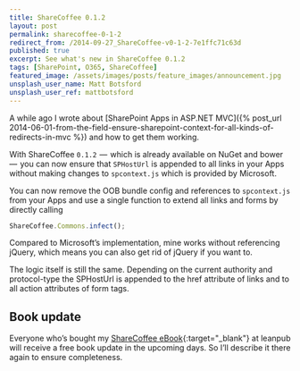 ```yaml
---
title: ShareCoffee 0.1.2
layout: post
permalink: sharecoffee-0-1-2
redirect_from: /2014-09-27_ShareCoffee-v0-1-2-7e1ffc71c63d
published: true
excerpt: See what's new in ShareCoffee 0.1.2
tags: [SharePoint, O365, ShareCoffee]
featured_image: /assets/images/posts/feature_images/announcement.jpg
unsplash_user_name: Matt Botsford
unsplash_user_ref: mattbotsford
---
```


A while ago I wrote about [SharePoint Apps in ASP.NET MVC]({% post_url 2014-06-01-from-the-field-ensure-sharepoint-context-for-all-kinds-of-redirects-in-mvc %}) and how to get them working.

With ShareCoffee `0.1.2`  —  which is already available on NuGet and bower  —  you can now ensure that `SPHostUrl` is appended to all links in your Apps without making changes to `spcontext.js` which is provided by Microsoft.

You can now remove the OOB bundle config and references to `spcontext.js` from your Apps and use a single function to extend all links and forms by directly calling

```javascript
ShareCoffee.Commons.infect();

```

Compared to Microsoft’s implementation, mine works without referencing jQuery, which means you can also get rid of jQuery if you want to.

The logic itself is still the same. Depending on the current authority and protocol-type the SPHostUrl is appended to the href attribute of links and to all action attributes of form tags.

## Book update

Everyone who’s bought my [ShareCoffee eBook](https://leanpub.com/buildingsharepointappsswithsharecoffee){:target="_blank"} at leanpub will receive a free book update in the upcoming days. So I’ll describe it there again to ensure completeness.


